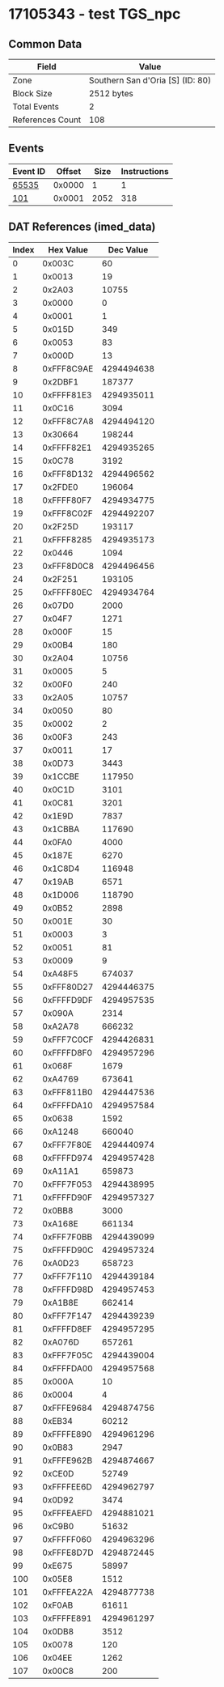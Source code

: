 # 17105343 - test TGS_npc

## Common Data

| Field            | Value                            |
|------------------|----------------------------------|
| Zone             | Southern San d'Oria [S] (ID: 80) |
| Block Size       | 2512 bytes                       |
| Total Events     | 2                                |
| References Count | 108                              |

## Events

| Event ID            | Offset   |   Size |   Instructions |
|---------------------|----------|--------|----------------|
| [65535](./65535.md) | 0x0000   |      1 |              1 |
| [101](./101.md)     | 0x0001   |   2052 |            318 |

## DAT References (imed_data)

|   Index | Hex Value   |   Dec Value |
|---------|-------------|-------------|
|       0 | 0x003C      |          60 |
|       1 | 0x0013      |          19 |
|       2 | 0x2A03      |       10755 |
|       3 | 0x0000      |           0 |
|       4 | 0x0001      |           1 |
|       5 | 0x015D      |         349 |
|       6 | 0x0053      |          83 |
|       7 | 0x000D      |          13 |
|       8 | 0xFFF8C9AE  |  4294494638 |
|       9 | 0x2DBF1     |      187377 |
|      10 | 0xFFFF81E3  |  4294935011 |
|      11 | 0x0C16      |        3094 |
|      12 | 0xFFF8C7A8  |  4294494120 |
|      13 | 0x30664     |      198244 |
|      14 | 0xFFFF82E1  |  4294935265 |
|      15 | 0x0C78      |        3192 |
|      16 | 0xFFF8D132  |  4294496562 |
|      17 | 0x2FDE0     |      196064 |
|      18 | 0xFFFF80F7  |  4294934775 |
|      19 | 0xFFF8C02F  |  4294492207 |
|      20 | 0x2F25D     |      193117 |
|      21 | 0xFFFF8285  |  4294935173 |
|      22 | 0x0446      |        1094 |
|      23 | 0xFFF8D0C8  |  4294496456 |
|      24 | 0x2F251     |      193105 |
|      25 | 0xFFFF80EC  |  4294934764 |
|      26 | 0x07D0      |        2000 |
|      27 | 0x04F7      |        1271 |
|      28 | 0x000F      |          15 |
|      29 | 0x00B4      |         180 |
|      30 | 0x2A04      |       10756 |
|      31 | 0x0005      |           5 |
|      32 | 0x00F0      |         240 |
|      33 | 0x2A05      |       10757 |
|      34 | 0x0050      |          80 |
|      35 | 0x0002      |           2 |
|      36 | 0x00F3      |         243 |
|      37 | 0x0011      |          17 |
|      38 | 0x0D73      |        3443 |
|      39 | 0x1CCBE     |      117950 |
|      40 | 0x0C1D      |        3101 |
|      41 | 0x0C81      |        3201 |
|      42 | 0x1E9D      |        7837 |
|      43 | 0x1CBBA     |      117690 |
|      44 | 0x0FA0      |        4000 |
|      45 | 0x187E      |        6270 |
|      46 | 0x1C8D4     |      116948 |
|      47 | 0x19AB      |        6571 |
|      48 | 0x1D006     |      118790 |
|      49 | 0x0B52      |        2898 |
|      50 | 0x001E      |          30 |
|      51 | 0x0003      |           3 |
|      52 | 0x0051      |          81 |
|      53 | 0x0009      |           9 |
|      54 | 0xA48F5     |      674037 |
|      55 | 0xFFF80D27  |  4294446375 |
|      56 | 0xFFFFD9DF  |  4294957535 |
|      57 | 0x090A      |        2314 |
|      58 | 0xA2A78     |      666232 |
|      59 | 0xFFF7C0CF  |  4294426831 |
|      60 | 0xFFFFD8F0  |  4294957296 |
|      61 | 0x068F      |        1679 |
|      62 | 0xA4769     |      673641 |
|      63 | 0xFFF811B0  |  4294447536 |
|      64 | 0xFFFFDA10  |  4294957584 |
|      65 | 0x0638      |        1592 |
|      66 | 0xA1248     |      660040 |
|      67 | 0xFFF7F80E  |  4294440974 |
|      68 | 0xFFFFD974  |  4294957428 |
|      69 | 0xA11A1     |      659873 |
|      70 | 0xFFF7F053  |  4294438995 |
|      71 | 0xFFFFD90F  |  4294957327 |
|      72 | 0x0BB8      |        3000 |
|      73 | 0xA168E     |      661134 |
|      74 | 0xFFF7F0BB  |  4294439099 |
|      75 | 0xFFFFD90C  |  4294957324 |
|      76 | 0xA0D23     |      658723 |
|      77 | 0xFFF7F110  |  4294439184 |
|      78 | 0xFFFFD98D  |  4294957453 |
|      79 | 0xA1B8E     |      662414 |
|      80 | 0xFFF7F147  |  4294439239 |
|      81 | 0xFFFFD8EF  |  4294957295 |
|      82 | 0xA076D     |      657261 |
|      83 | 0xFFF7F05C  |  4294439004 |
|      84 | 0xFFFFDA00  |  4294957568 |
|      85 | 0x000A      |          10 |
|      86 | 0x0004      |           4 |
|      87 | 0xFFFE9684  |  4294874756 |
|      88 | 0xEB34      |       60212 |
|      89 | 0xFFFFE890  |  4294961296 |
|      90 | 0x0B83      |        2947 |
|      91 | 0xFFFE962B  |  4294874667 |
|      92 | 0xCE0D      |       52749 |
|      93 | 0xFFFFEE6D  |  4294962797 |
|      94 | 0x0D92      |        3474 |
|      95 | 0xFFFEAEFD  |  4294881021 |
|      96 | 0xC9B0      |       51632 |
|      97 | 0xFFFFF060  |  4294963296 |
|      98 | 0xFFFE8D7D  |  4294872445 |
|      99 | 0xE675      |       58997 |
|     100 | 0x05E8      |        1512 |
|     101 | 0xFFFEA22A  |  4294877738 |
|     102 | 0xF0AB      |       61611 |
|     103 | 0xFFFFE891  |  4294961297 |
|     104 | 0x0DB8      |        3512 |
|     105 | 0x0078      |         120 |
|     106 | 0x04EE      |        1262 |
|     107 | 0x00C8      |         200 |
